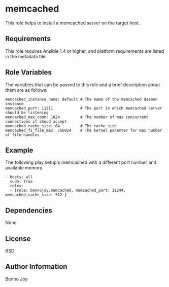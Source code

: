 memcached
========

This role helps to install a memcached server on the target host.

Requirements
------------

This role requires Ansible 1.4 or higher, and platform requirements are listed
in the metadata file.

Role Variables
--------------

The variables that can be passed to this role and a brief description about
them are as follows:

    memcached_instance_name: default # The name of the memcached daemon instance
	memcached_port: 11211            # The port in which memcached server should be listening
	memcached_max_conn: 1024         # The number of max concurrent connections it shoud accept
	memcached_cache_size: 64         # The cache size
	memcached_fs_file_max: 756024    # The kernel paramter for max number of file handles

Example
-------

The following play setup's memcached with a different port number and
available memory.

	- hosts: all
	  sudo: true
	  roles:
	  - {role: bennojoy.memcached, memcached_port: 11244, memcached_cache_size: 512 }

Dependencies
------------

None

License
-------

BSD

Author Information
------------------

Benno Joy

